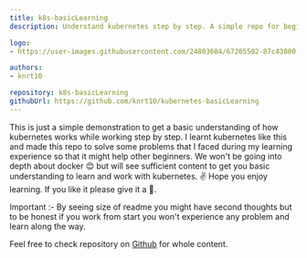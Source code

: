 ```yaml
---
title: k8s-basicLearning
description: Understand kubernetes step by step. A simple repo for beginners

logo:
- https://user-images.githubusercontent.com/24803604/67205502-87c43800-f42d-11e9-9941-2a27d5dea0fe.png

authors:
- knrt10

repository: k8s-basicLearning
githubUrl: https://github.com/knrt10/kubernetes-basicLearning
---
```


This is just a simple demonstration to get a basic understanding of how kubernetes works while working step by step. I learnt kubernetes like this and made this repo to solve some problems that I faced during my learning experience so that it might help other beginners. We won't be going into depth about docker 😊 but will see sufficient content to get you basic understanding to learn and work with kubernetes. ✌️ Hope you enjoy learning. If you like it please give it a 🌟.

Important :- By seeing size of readme you might have second thoughts but to be honest if you work from start you won't experience any problem and learn along the way.

Feel free to check repository on [Github](https://github.com/knrt10/kubernetes-basicLearning) for whole content.